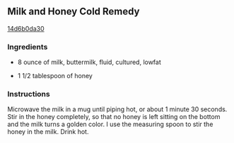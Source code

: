 ## Milk and Honey Cold Remedy

[14d6b0da30](http://www.food.com/recipe/milk-and-honey-cold-remedy-270180)

### Ingredients

 - 8 ounce of milk, buttermilk, fluid, cultured, lowfat

 - 1 1/2 tablespoon of honey

### Instructions

Microwave the milk in a mug until piping hot, or about 1 minute 30 seconds. Stir in the honey completely, so that no honey is left sitting on the bottom and the milk turns a golden color. I use the measuring spoon to stir the honey in the milk. Drink hot.